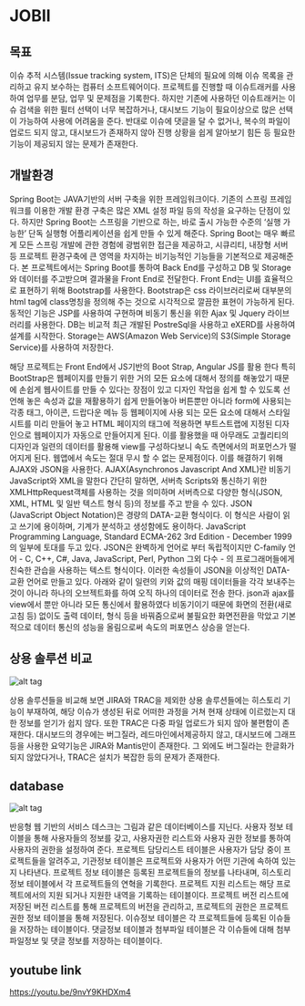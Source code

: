 # JOBII
## 목표
이슈 추적 시스템(Issue tracking system, ITS)은 단체의 필요에 의해 이슈 목록을 관리하고 유지 보수하는 컴퓨터 소프트웨어이다. 프로젝트를 진행할 때 이슈트래커를 사용하여 업무를 분담, 업무 및 문제점을 기록한다. 하지만 기존에 사용하던 이슈트래커는 이슈 검색을 위한 필터 선택이 너무 복잡하거나, 대시보드 기능이 필요이상으로 많은 선택이 가능하여 사용에 어려움을 준다. 반대로 이슈에 댓글을 달 수 없거나, 복수의 파일이 업로드 되지 않고, 대시보드가 존재하지 않아 진행 상황을 쉽게 알아보기 힘든 등 필요한 기능이 제공되지 않는 문제가 존재한다.

## 개발환경
Spring Boot는 JAVA기반의 서버 구축을 위한 프레임워크이다. 기존의 스프링 프레임워크를 이용한 개발 환경 구축은 많은 XML 설정 파일 등의 작성을 요구하는 단점이 있다. 하지만 Spring Boot는 스프링을 기반으로 하는, 바로 출시 가능한 수준의 ‘실행 가능한’ 단독 실행형 어플리케이션을 쉽게 만들 수 있게 해준다. Spring Boot는 매우 빠르게 모든 스프링 개발에 관한 경험에 광범위한 접근을 제공하고, 시큐리티, 내장형 서버 등 프로젝트 환경구축에 큰 영역을 차지하는 비기능적인 기능들을 기본적으로 제공해준다. 본 프로젝트에서는 Spring Boot를 통하여 Back End를 구성하고 DB 및 Storage와 데이터를 주고받으며 결과물을 Front End로 전달한다. Front End는 UI를 효율적으로 표현하기 위해 Bootstrap를 사용한다. Bootstrap은 css 라이브러리로써 대부분의 html tag에 class명칭을 정의해 주는 것으로 시각적으로 깔끔한 표현이 가능하게 된다. 동적인 기능은 JSP를 사용하여 구현하며 비동기 통신을 위한 Ajax 및 Jquery 라이브러리를 사용한다. DB는 비교적 최근 개발된 PostreSql을 사용하고 eXERD를 사용하여 설계를 시작한다. Storage는 AWS(Amazon Web Service)의 S3(Simple Storage Service)를 사용하여 저장한다.

해당 프로젝트는 Front End에서 JS기반의 Boot Strap, Angular JS를 활용 한다 특히 BootStrap은 웹페이지를 만들기 위한 거의 모든 요소에 대해서 정의를 해놓았기 때문에 손쉽게 웹사이트를 만들 수 있다는 장점이 있고 디자인 작업을 쉽게 할 수 있도록 선언해 놓은 속성과 값을 재활용하기 쉽게 만들어놓아 버튼뿐만 아니라 form에 사용되는 각종 태그, 아이콘, 드랍다운 메뉴 등 웹페이지에 사용 되는 모든 요소에 대해서 스타일시트를 미리 만들어 놓고 HTML 페이지의 태그에 적용하면 부트스트랩에 지정된 디자인으로 웹페이지가 자동으로 만들어지게 된다. 이를 활용했을 때 아무래도 고퀄리티의 디자인과 일련의 데이터를 활용해 view를 구성하다보니 속도 측면에서의 퍼포먼스가 떨어지게 된다. 웹앱에서 속도는 절대 무시 할 수 없는 문제점이다. 이를 해결하기 위해 AJAX와 JSON을 사용한다.
AJAX(Asynchronos Javascript And XML)란 비동기 JavaScript와 XML을 말한다 간단히 말하면, 서버측 Scripts와 통신하기 위한 XMLHttpRequest객체를 사용하는 것을 의미하며 서버측으로 다양한 형식(JSON, XML, HTML 및 일반 텍스트 형식 등)의 정보를 주고 받을 수 있다.
JSON (JavaScript Object Notation)은 경량의 DATA-교환 형식이다. 이 형식은 사람이 읽고 쓰기에 용이하며, 기계가 분석하고 생성함에도 용이하다. JavaScript Programming Language, Standard ECMA-262 3rd Edition - December 1999의 일부에 토대를 두고 있다. JSON은 완벽하게 언어로 부터 독립적이지만 C-family 언어 - C, C++, C#, Java, JavaScript, Perl, Python 그외 다수 - 의 프로그래머들에게 친숙한 관습을 사용하는 텍스트 형식이다. 이러한 속성들이 JSON을 이상적인 DATA-교환 언어로 만들고 있다.
아래와 같이 일련의 키와 값의 매핑 데이터들을 각각 보내주는 것이 아니라 하나의 오브젝트화를 하여 오직 하나의 데이터로 전송 한다.
json과 ajax를 view에서 뿐만 아니라 모든 통신에서 활용하였다 비동기이기 때문에 화면의 전환(새로고침 등) 없이도 출력 데이터, 형식 등을 바꿔줌으로써 불필요한 화면전환을 막았고 기본적으로 데이터 통신의 성능을 올림으로써 속도의 퍼포먼스 상승을 얻는다.

## 상용 솔루션 비교

![alt tag](https://lh4.googleusercontent.com/qVD9GCV3EJf2x2crCF40xTOWO_9QBrttlfnMxFH3MnBpRZJuyTUzxwtAhHuax7xJE5XqEDPtGR0QeGJ8pehq=w1918-h982)

상용 솔루션들을 비교해 보면 JIRA와 TRAC을 제외한 상용 솔루션들에는 히스토리 기능이 부재하여, 해당 이슈가 생성된 뒤로 어떠한 과정을 거쳐 현재 상태에 이르렀는지 대한 정보를 얻기가 쉽지 않다. 또한 TRAC은 다중 파일 업로드가 되지 않아 불편함이 존재한다. 대시보드의 경우에는 버그질라, 레드마인에서제공하지 않고, 대시보드에 그래프 등을 사용한 요약기능은 JIRA와 Mantis만이 존재한다. 그 외에도 버그질라는 한글화가 되지 않았다거나, TRAC은 설치가 복잡한 등의 문제가 존재한다.

## database

![alt tag](https://lh6.googleusercontent.com/LO-G-fBXLuRgNTUNpqKDCqd7thgPl9gtJO-4OCjT8E60mp7j_3j4FJ6FpFGuOm5cbsKR9V_oWro9OTwewi-v=w1918-h982)

반응형 웹 기반의 서비스 데스크는  그림과 같은 데이터베이스를 지닌다. 사용자 정보 테이블을 통해 사용자들의 정보를 갖고, 사용자권한 리스트와 사용자 권한 정보를 통하여 사용자의 권한을 설정하여 준다. 프로젝트 담당리스트 테이블은 사용자가 담당 중이 프로젝트들을 알려주고, 기관정보 테이블은 프로젝트와 사용자가 어떤 기관에 속하여 있는지 나타낸다. 프로젝트 정보 테이블은 등록된 프로젝트들의 정보를 나타내며, 히스토리 정보 테이블에서 각 프로젝트들의 연혁을 기록한다. 프로젝트 지원 리스트는 해당 프로젝트에서의 지원 되거나 지원한 내역을 기록하는 테이블이다. 프로젝트 버전 리스트에 저장된 버전 리스트를 통해 프로젝트의 버전을 관리하고, 프로젝트의 권한은 프로젝트 권한 정보 테이블을 통해 저장된다. 이슈정보 테이블은 각 프로젝트들에 등록된 이슈들을 저장하는 테이블이다. 댓글정보 테이블과 첨부파일 테이블은 각 이슈들에 대해 첨부파일정보 및 댓글 정보를 저장하는 테이블이다.


## youtube link

https://youtu.be/9nvY9KHDXm4
